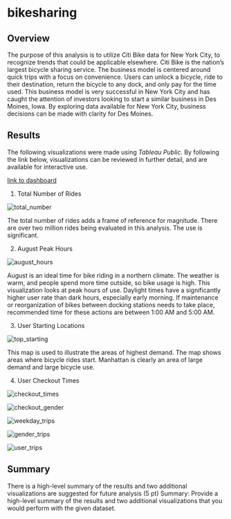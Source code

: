 # bikesharing

## Overview

The purpose of this analysis is to utilize Citi Bike data for New York City, to recognize trends that could be applicable elsewhere. Citi Bike is the nation’s largest bicycle sharing service. The business model is centered around quick trips with a focus on convenience. Users can unlock a bicycle, ride to their destination, return the bicycle to any dock, and only pay for the time used. This business model is very successful in New York City and has caught the attention of investors looking to start a similar business in Des Moines, Iowa. By exploring data available for New York City, business decisions can be made with clarity for Des Moines.

## Results

The following visualizations were made using *Tableau Public*. By following the link below, visualizations can be reviewed in further detail, and are available for interactive use. 

[link to dashboard](https://public.tableau.com/app/profile/kyle.caulkins/viz/Bikesharing_challenge_16398586389120/CitiBikeSharingNYC?publish=yes)



1. Total Number of Rides

![total_number](/Images/total_number.png)

The total number of rides adds a frame of reference for magnitude. There are over two million rides being evaluated in this analysis. The use is significant.

2. August Peak Hours

![august_hours](/Images/ride_hours.png)

August is an ideal time for bike riding in a northern climate. The weather is warm, and people spend more time outside, so bike usage is high. This visualization looks at peak hours of use. Daylight times have a significantly higher user rate than dark hours, especially early morning. If maintenance or reorganization of bikes between docking stations needs to take place, recommended time for these actions are between 1:00 AM and 5:00 AM.

3. User Starting Locations

![top_starting](/Images/start_map.png)

This map is used to illustrate the areas of highest demand. The map shows areas where bicycle rides start. Manhattan is clearly an area of large demand and large bicycle use.  

4. User Checkout Times

![checkout_times](/Images/time_line.png)

![checkout_gender](/Images/gender_line.png)

![weekday_trips](/Images/time_heat.png)

![gender_trips](/Images/gender_heat.png)

![user_trips](/Images/day_heat.png)

## Summary
There is a high-level summary of the results and two additional visualizations are suggested for future analysis (5 pt)
Summary: Provide a high-level summary of the results and two additional visualizations that you would perform with the given dataset.

